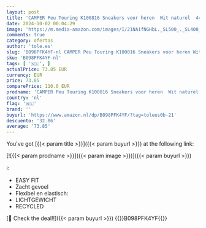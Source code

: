 ```yaml
---
layout: post
title: 'CAMPER Peu Touring K100816 Sneakers voor heren  Wit naturel  44 EU'
date: 2024-10-02 00:04:29
image: 'https://m.media-amazon.com/images/I/21NAifNGHbL._SL500_._SL400_.jpg'
comments: true
category: ofertas
author: 'tole.es'
slug: 'B098PFK4YF-nl CAMPER Peu Touring K100816 Sneakers voor heren Wit naturel...'
sku: 'B098PFK4YF-nl'
tags: [ '🇳🇱', ]
actualPrice: 73.85 EUR
currency: EUR
price: 73.85
comparePrice: 110.0 EUR
prodname: 'CAMPER Peu Touring K100816 Sneakers voor heren  Wit naturel  44 EU'
country: 'nl'
flag: '🇳🇱'
brand: ''
buyurl: 'https://www.amazon.nl/dp/B098PFK4YF/?tag=tolees0b-21'
descuento: '32.86'
average: '73.85'
---
```


You've got [{{< param title >}}]({{< param buyurl >}}) at the following link:

[![{{< param prodname >}}]({{< param image >}})]({{< param buyurl >}})

ℹ️:

- EASY FIT
- Zacht gevoel
- Flexibel en elastisch:
- LICHTGEWICHT
- RECYCLED

[🛒 Check the deal!!]({{< param buyurl >}})
{{<world>}}B098PFK4YF{{</world>}}
